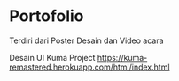 # Portofolio
Terdiri dari Poster Desain dan Video acara 


Desain UI Kuma Project
https://kuma-remastered.herokuapp.com/html/index.html
